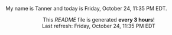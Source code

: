 My name is Tanner and today is Friday, October 24, 11:35 PM EDT.

<p align="center">This <i>README</i> file is generated <b>every 3 hours</b>!</br>Last refresh: Friday, October 24, 11:35 PM EDT<br /></p>
